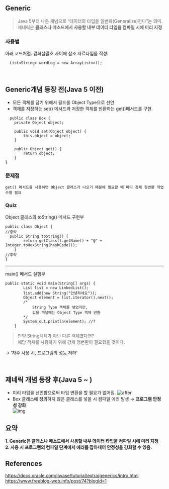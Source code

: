 ## Generic
> Java 5부터 나온 개념으로 “데이터의 타입을 일반화(Generalize)한다”는 의미.<br>
> 제네릭은 **클래스나 메소드에서 사용할 내부 데이터 타입을 컴파일 시에 미리 지정**

### 사용법
아래 코드처럼. 겉화살괄호 사이에 참조 자료타입을 작성.
<br>
```
  List<String> wordLog = new ArrayList<>();
```
<br>

## Generic개념 등장 전(Java 5 이전)
 - 모든 객체를 담기 위해서 필드를 Object Type으로 선언 
 - 객체를 저장하는 set() 메서드와 저장한 객체를 반환하는 get()메서드를 구현.
```
  public class Box {
    private Object object;

    public void set(Object object) {
        this.object = object;
    }

    public Object get() {
        return object;
    }
}
```

### 문제점
`get() 메서드를 사용하면 Object 클래스가 나오기 때문에 필요할 때 마다 강제 형변환 작업 수행 필요`

### Quiz
Object 클래스의 toString() 메서드 구현부
```
public class Object {
//중략
  public String toString() {
        return getClass().getName() + "@" + Integer.toHexString(hashCode());
    }
//후략
}
```
<hr>
main() 메서드 실행부

```
public static void main(String[] args) {
        List list = new LinkedList();
        list.add(new String("안녕하세요"));
        Object element = list.iterator().next();
        /*
            String Type 객체를 넣었지만,
            값을 꺼낼때는 Object Type 객체 반환
        */
        System.out.println(element); //?
    }
```
> 만약 String객체가 아닌 다른 객체였다면?<br>
> 해당 객체를 사용하기 위해 강제 형변환이 필요했을 것이다.

→ '자주 사용 시, 프로그램의 성능 저하'

<br>

## 제네릭 개념 등장 후(Java 5 ~ )
- 미리 타입을 선언함으로써 타입 변환을 할 필요가 없어짐.
![after](https://github.com/user-attachments/assets/8ec05e30-bced-485b-ba63-d6092c0b5fea)<br>
- Box 클래스에 정의하지 않은 클래스를 넣을 시 컴파일 에러 발생 → **프로그램 안정성 강화**<br>
![img](https://github.com/user-attachments/assets/ab5d558a-2af6-4b85-a99a-5ca88270c1b8)


## 요약
**1. Generic은 클래스나 메소드에서 사용할 내부 데이터 타입을 컴파일 시에 미리 지정**<br>
**2. 사용 시 프로그램의 컴파일 단계에서 에러를 잡아내어 안정성을 강화할 수 있음.**

## References
https://docs.oracle.com/javase/tutorial/extra/generics/intro.html<br>
https://www.freeblog-web.info/post/74?blogId=1
